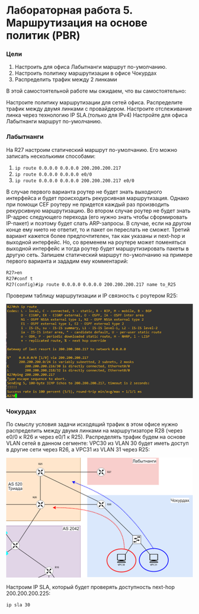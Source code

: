 # Лабораторная работа 5. Маршрутизация на основе политик (PBR) 
### Цели
1. Настроить для офиса Лабытнанги маршрут по-умолчанию.
2. Настроить политику маршрутизации в офисе Чокурдах
3. Распределить трафик между 2 линками

В этой самостоятельной работе мы ожидаем, что вы самостоятельно:

Настроите политику маршрутизации для сетей офиса.
Распределите трафик между двумя линками с провайдером.
Настроите отслеживание линка через технологию IP SLA.(только для IPv4)
Настройте для офиса Лабытнанги маршрут по-умолчанию.

### Лабытнанги
На R27 настроим статический маршрут по-умолчанию. Его можно записать несколькими способами:
1. ```ip route 0.0.0.0 0.0.0.0 200.200.200.217```
2. ```ip route 0.0.0.0 0.0.0.0 e0/0```
3. ```ip route 0.0.0.0 0.0.0.0 200.200.200.217 e0/0```  

В случае первого варианта роутер не будет знать выходного интерфейса и будет происходить рекурсивная маршрутизация. Однако при помощи CEF роутеру не придется каждый раз производить рекурсивную маршрутизацию. Во втором случае роутер не будет знать IP-адрес следующего перехода (его нужно знать чтобы сформировать IP-пакет) и поэтому будет слать ARP-запросы. В случае, если на другом конце ему нието не ответит, то и пакет он переслать не сможет. Третий вариант кажется более предпочтителен, так как указаны и next-hop и выходной интерфейс. Но, со временем на роутере может поменяться выходной интерфейс и тогда роутер будет маршрутизировать пакеты в другую сеть. Запишем статический маршрут по-умолчанию на примере первого варианта и зададим ему комментарий:
```
R27>en
R27#conf t
R27(config)#ip route 0.0.0.0 0.0.0.0 200.200.200.217 name to_R25
```
Проверим таблицу маршрутизации и IP связность с роутером R25:  

![](1.png)

### Чокурдах
По смыслу условия задачи исходящий трафик в этом офисе нужно распределить между двумя линками на маршрутизаторе R28 (через e0/0 к R26 и через e0/1 к R25). Распределять трафик будем на основе VLAN сетей в данном сегменте: VPC30 из VLAN 30 будет иметь доступ в другие сети через R26, а VPC31 из VLAN 31 через R25:

![](topology.png)

Настроим IP SLA, который будет проверять доступность next-hop 200.200.200.225:
```
ip sla 30
```

